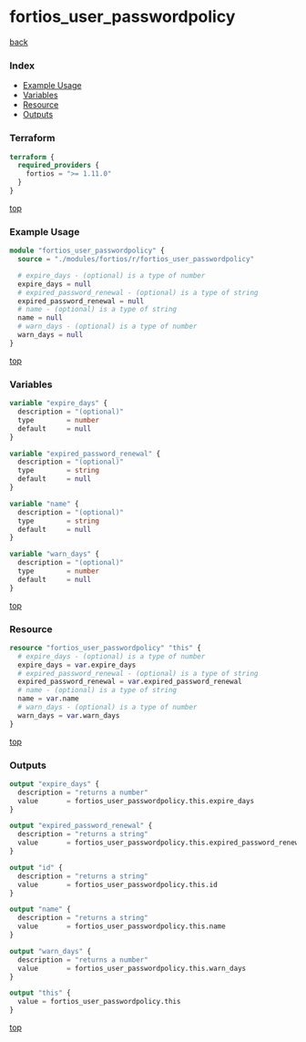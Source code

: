 # fortios_user_passwordpolicy

[back](../fortios.md)

### Index

- [Example Usage](#example-usage)
- [Variables](#variables)
- [Resource](#resource)
- [Outputs](#outputs)

### Terraform

```terraform
terraform {
  required_providers {
    fortios = ">= 1.11.0"
  }
}
```

[top](#index)

### Example Usage

```terraform
module "fortios_user_passwordpolicy" {
  source = "./modules/fortios/r/fortios_user_passwordpolicy"

  # expire_days - (optional) is a type of number
  expire_days = null
  # expired_password_renewal - (optional) is a type of string
  expired_password_renewal = null
  # name - (optional) is a type of string
  name = null
  # warn_days - (optional) is a type of number
  warn_days = null
}
```

[top](#index)

### Variables

```terraform
variable "expire_days" {
  description = "(optional)"
  type        = number
  default     = null
}

variable "expired_password_renewal" {
  description = "(optional)"
  type        = string
  default     = null
}

variable "name" {
  description = "(optional)"
  type        = string
  default     = null
}

variable "warn_days" {
  description = "(optional)"
  type        = number
  default     = null
}
```

[top](#index)

### Resource

```terraform
resource "fortios_user_passwordpolicy" "this" {
  # expire_days - (optional) is a type of number
  expire_days = var.expire_days
  # expired_password_renewal - (optional) is a type of string
  expired_password_renewal = var.expired_password_renewal
  # name - (optional) is a type of string
  name = var.name
  # warn_days - (optional) is a type of number
  warn_days = var.warn_days
}
```

[top](#index)

### Outputs

```terraform
output "expire_days" {
  description = "returns a number"
  value       = fortios_user_passwordpolicy.this.expire_days
}

output "expired_password_renewal" {
  description = "returns a string"
  value       = fortios_user_passwordpolicy.this.expired_password_renewal
}

output "id" {
  description = "returns a string"
  value       = fortios_user_passwordpolicy.this.id
}

output "name" {
  description = "returns a string"
  value       = fortios_user_passwordpolicy.this.name
}

output "warn_days" {
  description = "returns a number"
  value       = fortios_user_passwordpolicy.this.warn_days
}

output "this" {
  value = fortios_user_passwordpolicy.this
}
```

[top](#index)